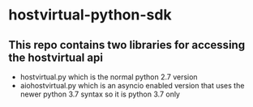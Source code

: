 # hostvirtual-python-sdk

## This repo contains two libraries for accessing the hostvirtual api
  * hostvirtual.py which is the normal python 2.7 version
  * aiohostvirtual.py which is an asyncio enabled version that uses the newer python 3.7 syntax so it is python 3.7 only

